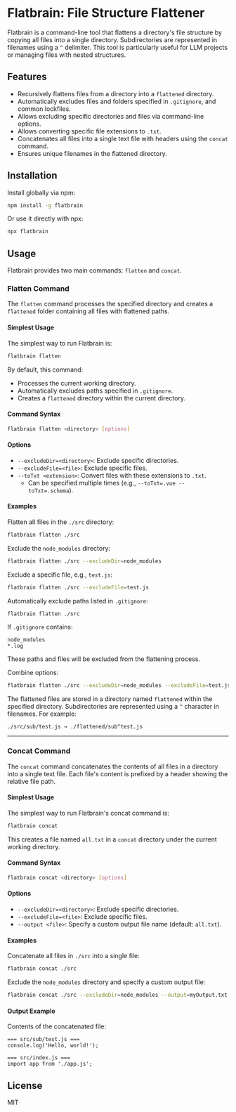 # Flatbrain: File Structure Flattener

Flatbrain is a command-line tool that flattens a directory's file structure by copying all files into a single directory. Subdirectories are represented in filenames using a `^` delimiter. This tool is particularly useful for LLM projects or managing files with nested structures.

## Features

- Recursively flattens files from a directory into a `flattened` directory.
- Automatically excludes files and folders specified in `.gitignore`, and common lockfiles.
- Allows excluding specific directories and files via command-line options.
- Allows converting specific file extensions to `.txt`.
- Concatenates all files into a single text file with headers using the `concat` command.
- Ensures unique filenames in the flattened directory.

## Installation

Install globally via npm:

```bash
npm install -g flatbrain
```

Or use it directly with npx:

```bash
npx flatbrain
```

## Usage

Flatbrain provides two main commands: `flatten` and `concat`.

### Flatten Command

The `flatten` command processes the specified directory and creates a `flattened` folder containing all files with flattened paths.

#### Simplest Usage

The simplest way to run Flatbrain is:

```bash
flatbrain flatten
```

By default, this command:

- Processes the current working directory.
- Automatically excludes paths specified in `.gitignore`.
- Creates a `flattened` directory within the current directory.

#### Command Syntax

```bash
flatbrain flatten <directory> [options]
```

#### Options

- `--excludeDir=<directory>`: Exclude specific directories.
- `--excludeFile=<file>`: Exclude specific files.
- `--toTxt <extension>`: Convert files with these extensions to `.txt`.
  - Can be specified multiple times (e.g., `--toTxt=.vue --toTxt=.schema`).

#### Examples

Flatten all files in the `./src` directory:

```bash
flatbrain flatten ./src
```

Exclude the `node_modules` directory:

```bash
flatbrain flatten ./src --excludeDir=node_modules
```

Exclude a specific file, e.g., `test.js`:

```bash
flatbrain flatten ./src --excludeFile=test.js
```

Automatically exclude paths listed in `.gitignore`:

```bash
flatbrain flatten ./src
```

If `.gitignore` contains:

```plaintext
node_modules
*.log
```

These paths and files will be excluded from the flattening process.

Combine options:

```bash
flatbrain flatten ./src --excludeDir=node_modules --excludeFile=test.js
```

The flattened files are stored in a directory named `flattened` within the specified directory. Subdirectories are represented using a `^` character in filenames. For example:

```plaintext
./src/sub/test.js → ./flattened/sub^test.js
```

---

### Concat Command

The `concat` command concatenates the contents of all files in a directory into a single text file. Each file's content is prefixed by a header showing the relative file path.

#### Simplest Usage

The simplest way to run Flatbrain's concat command is:

```bash
flatbrain concat
```

This creates a file named `all.txt` in a `concat` directory under the current working directory.

#### Command Syntax

```bash
flatbrain concat <directory> [options]
```

#### Options

- `--excludeDir=<directory>`: Exclude specific directories.
- `--excludeFile=<file>`: Exclude specific files.
- `--output <file>`: Specify a custom output file name (default: `all.txt`).

#### Examples

Concatenate all files in `./src` into a single file:

```bash
flatbrain concat ./src
```

Exclude the `node_modules` directory and specify a custom output file:

```bash
flatbrain concat ./src --excludeDir=node_modules --output=myOutput.txt
```

#### Output Example

Contents of the concatenated file:

```plaintext
=== src/sub/test.js ===
console.log('Hello, world!');

=== src/index.js ===
import app from './app.js';
```

## License

MIT
